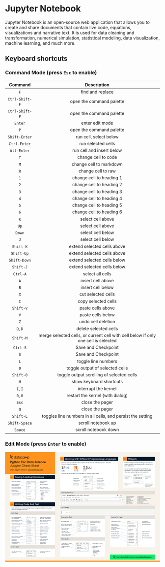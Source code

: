 # Jupyter Notebook

Jupyter Notebook is an open-source web application that allows you to create and share documents that contain live code, equations, visualizations and narrative text. It is used for data cleaning and transformation, numerical simulation, statistical modeling, data visualization, machine learning, and much more.

## Keyboard shortcuts

### Command Mode (press `Esc` to enable)

|Command|Description|
|:-:|:-:|
|`F`|find and replace|
|`Ctrl-Shift-F`|open the command palette|
|`Ctrl-Shift-P`|open the command palette|
|`Enter`|enter edit mode|
|`P`|open the command palette|
|`Shift-Enter`|run cell, select below|
|`Ctrl-Enter`|run selected cells|
|`Alt-Enter`|run cell and insert below|
|`Y`|change cell to code|
|`M`|change cell to markdown|
|`R`|change cell to raw|
|`1`|change cell to heading 1|
|`2`|change cell to heading 2|
|`3`|change cell to heading 3|
|`4`|change cell to heading 4|
|`5`|change cell to heading 5|
|`6`|change cell to heading 6|
|`K`|select cell above|
|`Up`|select cell above|
|`Down`|select cell below|
|`J`|select cell below|
|`Shift-K`|extend selected cells above|
|`Shift-Up`|extend selected cells above|
|`Shift-Down`|extend selected cells below|
|`Shift-J`|extend selected cells below|
|`Ctrl-A`|select all cells|
|`A`|insert cell above|
|`B`|insert cell below|
|`X`|cut selected cells|
|`C`|copy selected cells|
|`Shift-V`|paste cells above|
|`V`|paste cells below|
|`Z`|undo cell deletion|
|`D`, `D`|delete selected cells|
|`Shift-M`|merge selected cells, or current cell with cell below if only one cell is selected|
|`Ctrl-S`|Save and Checkpoint|
|`S`|Save and Checkpoint|
|`L`|toggle line numbers|
|`0`|toggle output of selected cells|
|`Shift-0`|toggle output scrolling of selected cells|
|`H`|show keyboard shortcuts|
|`I`, `I`|interrupt the kernel|
|`0`, `0`|restart the kernel (with dialog)|
|`Esc`|close the pager|
|`Q`|close the pager|
|`Shift-L`|toggles line numbers in all cells, and persist the setting|
|`Shift-Space`|scroll notebook up|
|`Space`|scroll notebook down|

### Edit Mode (press `Enter` to enable)

![Jupyter](Jupyter.png)
